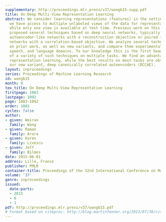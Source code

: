 ```yaml
---
supplementary: http://proceedings.mlr.press/v37/wangb15-supp.pdf
title: On Deep Multi-View Representation Learning
abstract: We consider learning representations (features) in the setting in which
  we have access to multiple unlabeled views of the data for representation learning
  while only one view is available at test time. Previous work on this problem has
  proposed several techniques based on deep neural networks, typically involving either
  autoencoder-like networks with a reconstruction objective or paired feedforward
  networks with a correlation-based objective. We analyze several techniques based
  on prior work, as well as new variants, and compare them experimentally on visual,
  speech, and language domains. To our knowledge this is the first head-to-head comparison
  of a variety of such techniques on multiple tasks. We find an advantage for correlation-based
  representation learning, while the best results on most tasks are obtained with
  our new variant, deep canonically correlated autoencoders (DCCAE).
layout: inproceedings
series: Proceedings of Machine Learning Research
id: wangb15
month: 0
tex_title: On Deep Multi-View Representation Learning
firstpage: 1083
lastpage: 1092
page: 1083-1092
order: 1083
cycles: false
author:
- given: Weiran
  family: Wang
- given: Raman
  family: Arora
- given: Karen
  family: Livescu
- given: Jeff
  family: Bilmes
date: 2015-06-01
address: Lille, France
publisher: PMLR
container-title: Proceedings of the 32nd International Conference on Machine Learning
volume: '37'
genre: inproceedings
issued:
  date-parts:
  - 2015
  - 6
  - 1
pdf: http://proceedings.mlr.press/v37/wangb15.pdf
# Format based on citeproc: http://blog.martinfenner.org/2013/07/30/citeproc-yaml-for-bibliographies/
---
```

